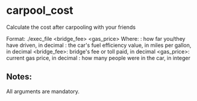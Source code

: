 # carpool_cost
Calculate the cost after carpooling with your friends

Format: ./exec_file <miles> <mpg> <bridge_fee> <gas_price> <people>
Where:
        <miles>: how far you/they have driven, in decimal
        <mpg>: the car's fuel efficiency value, in miles per gallon, in decimal
        <bridge_fee>: bridge's fee or toll paid, in decimal
        <gas_price>: current gas price, in decimal
        <people>: how many people were in the car, in integer
## Notes:
All arguments are mandatory. 
